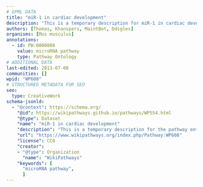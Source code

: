 ```yaml
---
# GPML DATA
title: "miR-1 in cardiac development"
description: "This is a temporary description for miR-1 in cardiac development"
authors: [Thomas, Khanspers, MaintBot, Ddigles]
organisms: [Mus musculus]
annotations:
  - id: PW:0000808
    value: microRNA pathway
    type: Pathway Ontology
# ADDITIONAL DATA
last-edited: 2013-07-08
communities: []
wpid: "WP608"
# STRUCTURED METADATA FOR SEO
seo:
  type: CreativeWork
schema-jsonld:
  - "@context": https://schema.org/
    "@id": https://wikipathways.github.io/pathways/WP554.html
    "@type": Dataset
    "name": "miR-1 in cardiac development"
    "description": "This is a temporary description for the pathway entitled: miR-1 in cardiac development"
    "url": "https://www.wikipathways.org/index.php/Pathway:WP608"
    "license": CC0
    "creator":
    - "@type": Organization
      "name": "WikiPathways"
    "keywords": [
      "microRNA pathway",
      ]
---
```

